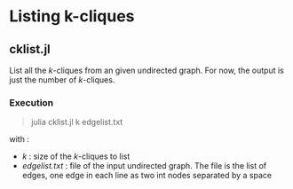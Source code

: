 # Listing k-cliques

## cklist.jl

List all the $k$-cliques from an given undirected graph. For now, the output is just the number of $k$-cliques.

### Execution

> julia cklist.jl k edgelist.txt

with :

- *k* : size of the $k$-cliques to list
- *edgelist.txt* : file of the input undirected graph. The file is the list of edges, one edge in each line as two int nodes separated by a space